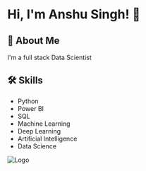 # Hi, I'm Anshu Singh! 👋


## 🚀 About Me
I'm a full stack Data Scientist


## 🛠 Skills
* Python
* Power BI
* SQL
* Machine Learning
* Deep Learning
* Artificial Intelligence
* Data Science



![Logo](https://github-readme-stats.vercel.app/api?username=AnshuSingh&&show_icons=true&title_color=ffffff&icon_color=bb2acf&text_color=daf7dc&bg_color=151515)


 
